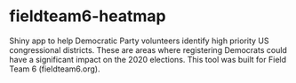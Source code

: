 # fieldteam6-heatmap
Shiny app to help Democratic Party volunteers identify high priority US congressional districts.  These are areas where registering Democrats could have a significant impact on the 2020 elections.  This tool was built for Field Team 6 (fieldteam6.org).
